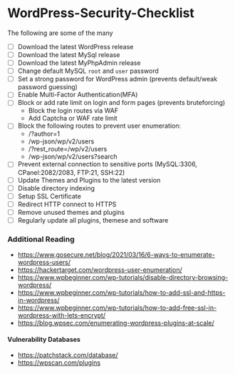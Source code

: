 # WordPress-Security-Checklist

The following are some of the many 

- [ ] Download the latest WordPress release
- [ ] Download the latest MySql release
- [ ] Download the latest MyPhpAdmin release
- [ ] Change default MySQL `root` and `user` password
- [ ] Set a strong password for WordPress admin (prevents default/weak password guessing)
- [ ] Enable Multi-Factor Authentication(MFA)  
- [ ] Block or add rate limit on login and form pages (prevents bruteforcing)
    - Block the login routes via WAF
    - Add Captcha or WAF rate limit
- [ ] Block the following routes to prevent user enumeration:
    - /?author=1
    - /wp-json/wp/v2/users
    - /?rest_route=/wp/v2/users
    - /wp-json/wp/v2/users?search
- [ ] Prevent external connection to sensitive ports (MySQL:3306, CPanel:2082/2083, FTP:21, SSH:22)
- [ ] Update Themes and Plugins to the latest version
- [ ] Disable directory indexing
- [ ] Setup SSL Certificate
- [ ] Redirect HTTP connect to HTTPS
- [ ] Remove unused themes and plugins
- [ ] Regularly update all plugins, themese and software

### Additional Reading
- https://www.gosecure.net/blog/2021/03/16/6-ways-to-enumerate-wordpress-users/
- https://hackertarget.com/wordpress-user-enumeration/
- https://www.wpbeginner.com/wp-tutorials/disable-directory-browsing-wordpress/
- https://www.wpbeginner.com/wp-tutorials/how-to-add-ssl-and-https-in-wordpress/
- https://www.wpbeginner.com/wp-tutorials/how-to-add-free-ssl-in-wordpress-with-lets-encrypt/
- https://blog.wpsec.com/enumerating-wordpress-plugins-at-scale/

#### Vulnerability Databases
- https://patchstack.com/database/
- https://wpscan.com/plugins

<!-- EOF -->
